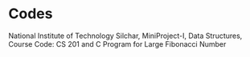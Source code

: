 # Codes
National Institute of Technology Silchar, 
MiniProject-I, 
Data Structures, 
Course Code: CS 201
and C Program for Large Fibonacci Number
